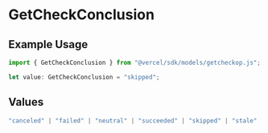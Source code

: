 # GetCheckConclusion

## Example Usage

```typescript
import { GetCheckConclusion } from "@vercel/sdk/models/getcheckop.js";

let value: GetCheckConclusion = "skipped";
```

## Values

```typescript
"canceled" | "failed" | "neutral" | "succeeded" | "skipped" | "stale"
```